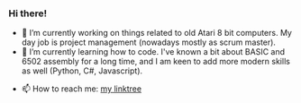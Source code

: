 ### Hi there! 

- 🔭 I’m currently working on things related to old Atari 8 bit computers. My day job is project management (nowadays mostly as scrum master).
- 🌱 I’m currently learning how to code. I've known a bit about BASIC and 6502 assembly for a long time, and I am keen to add more modern skills as well (Python, C#, Javascript). 
<!-- - 👯 I’m looking to collaborate on ... -->
<!-- - 🤔 I’m looking for help with  -->
<!-- - 💬 Ask me about ... -->
- 📫 How to reach me: [my linktree](linktr.ee/KlasO)
<!-- - 😄 Pronouns: he/him -->
<!-- - ⚡ Fun fact: ... -->
